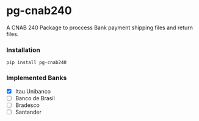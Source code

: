 # pg-cnab240

A CNAB 240 Package to proccess Bank payment shipping files and return files.

### Installation

    pip install pg-cnab240

### Implemented Banks

 - [X] Itau Unibanco
 - [ ] Banco de Brasil
 - [ ] Bradesco
 - [ ] Santander
